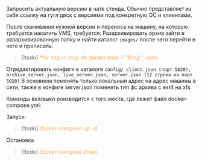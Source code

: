 Запросить актуальную версию в чате стенда. Обычно представляет из себя ссылку на гугл диск с версиями под конкретную ОС и клиентами.

После скачивания нужной версии и переноса на машину, на которую требуется накатить VMS, требуется:
Разархивировать архив
зайти в разархивированную папку и найти каталог `images/` после чего перейти в него и прописать:
> [!todo] 
> <span style="color: #f4a448">*for img in *.img; do docker load -i "$img"; done*</span> 

Отредактировать конфиги в каталоге `config/ client.json (порт 5020), archive_server.json, live_server.json, server.json (12 строка на порт 5020)` В основном поменять только локальный адрес на адрес машины в сети, также  в конфиге server.json поменять тип фс архива с ext4 на xfs

Команды вкл/выкл роизводится с того места, где лежит файл docker-compose.yml:

Запуск: 
> [!todo] 
> <span style="color: #f4a448">*docker-compose up -d*</span> 

Остановка
> [!todo] 
> <span style="color: #f4a448">*docker-compose down*</span>